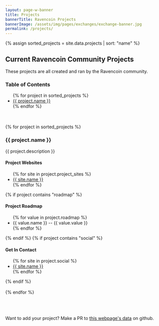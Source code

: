 ```yaml
---
layout: page-w-banner
title: Projects
bannerTitle: Ravencoin Projects
bannerImage: /assets/img/pages/exchanges/exchange-banner.jpg
permalink: /projects/
---
```


{% assign sorted_projects = site.data.projects | sort: "name" %}

<div class="wrapper mt-16 pb-20">
  <h2>Current Ravencoin Community Projects</h2>
    <p>These projects are all created and ran by the Ravencoin community.</p>
      <h3>Table of Contents</h3>
      <ul>
      {% for project in sorted_projects %}
          <li><a href="#{{ project.name }}">{{ project.name }}</a></li>
      {% endfor %}
      </ul>
      <br><br>
      {% for project in sorted_projects %}
          <h3 id="{{ project.name }}">{{ project.name }}</h3>          
          <p>{{ project.description }}</p>
          <h4>Project Websites</h4>
          <ul>
          {% for site in project.project_sites %}
          <li><a href="{{ site.url }}">{{ site.name }}</a></li>
          {% endfor %}
          </ul>
          {% if project contains "roadmap" %}
          <h4>Project Roadmap</h4>
          <ul>
          {% for value in project.roadmap %}
          <li>{{ value.name }} -- {{ value.value }}</li>
          {% endfor %}
          </ul>
          {% endif %}
          {% if project contains "social" %}
          <h4>Get In Contact</h4>
          <ul>
          {% for site in project.social %}
          <li><a href="{{ site.url }}">{{ site.name }}</a></li>
          {% endfor %}
          </ul>
          {% endif %}
          <br><br>
      {% endfor %}
  <br><br><br><br>
  <p>Want to add your project? Make a PR to <a href="https://github.com/RavenProject/ravenproject.github.io/blob/master/_data/projects.yml">this webpage's data</a> on github.</p>
</div>
